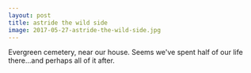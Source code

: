```yaml
---
layout: post
title: astride the wild side
image: 2017-05-27-astride-the-wild-side.jpg
---
```


Evergreen cemetery, near our house. Seems we've spent half of our life
there...and perhaps all of it after.
